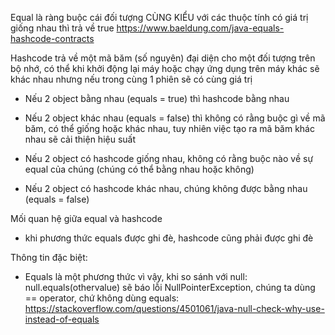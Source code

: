 Equal là ràng buộc cái đối tượng CÙNG KIỂU với các thuộc tính có giá trị giống nhau thì trả về true
    https://www.baeldung.com/java-equals-hashcode-contracts

Hashcode trả về một mã băm (số nguyên) đại diện cho một đối tượng trên bộ nhớ, có thể khi khởi động lại máy hoặc chạy 
ứng dụng trên máy khác sẽ khác nhau nhưng nếu trong cùng 1 phiên sẽ có cùng giá trị

  - Nếu 2 object bằng nhau (equals = true) thì hashcode bằng nhau

  - Nếu 2 object khác nhau (equals = false) thì không có rằng buộc gì về mã băm, có thể giống hoặc khác nhau, 
tuy nhiên việc tạo ra mã băm khác nhau sẽ cải thiện hiệu suất

  - Nếu 2 object có hashcode giống nhau, không có rằng buộc nào về sự equal của chúng (chúng có thể bằng nhau hoặc không)
    
  - Nếu 2 object có hashcode khác nhau, chúng không được bằng nhau (equals = false)

Mối quan hệ giữa equal và hashcode

  - khi phương thức equals được ghi đè, hashcode cũng phải được ghi đè
 
Thông tin đặc biệt:

  - Equals là một phương thức vì vậy, khi so sánh với null:  null.equals(othervalue) sẽ báo lỗi NullPointerException, 
chúng ta dùng == operator, chứ không dùng equals: https://stackoverflow.com/questions/4501061/java-null-check-why-use-instead-of-equals